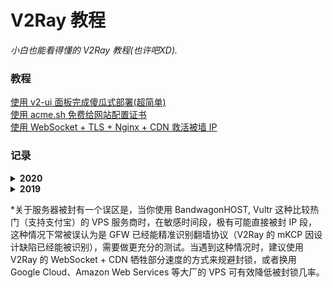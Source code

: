 # V2Ray 教程
<i>小白也能看得懂的 V2Ray 教程(也许吧XD).</i>

### 教程
<a href="https://github.com/justsweetpotato/v2ray_tutorial/blob/master/auto.md">使用 v2-ui 面板完成傻瓜式部署(超简单)</a><br>
<a href="https://github.com/justsweetpotato/V2Ray_Tutorial/blob/master/ssl.md">使用 acme.sh 免费给网站配置证书</a><br>
<a href="https://github.com/justsweetpotato/V2Ray_Tutorial/blob/master/Back.md">使用 WebSocket + TLS + Nginx + CDN 救活被墙 IP</a>

### 记录
<details>
  <summary><b>2020</b></summary>
  
  ##### 5月
  V2Ray mKCP 模式因设计缺陷被精准识别<br>
  
  ##### 4月
  <i>day20-day30</i><br>
  IP 解除封锁<br>
    
  ##### 2月
  <i>day1-?</i><br>
  封锁 IP，cloudflare CDN 被干扰 <b>敏感事件：2019-2020 新型冠状病毒疫情爆发</b><br>
</details>

<details>
  <summary><b>2019</b></summary>
  
  ##### 11 月
  <i>day21-day30</i><br> 
  有网友反映与国外 IP 非常规端口大流量通信即会被 TCP 阻断 2-10 分钟，循环往复，疑似 GFW 新型 TCP 阻断方式<br>
  使用 V2Ray 的 WebSocket + TLS / WebSocket + TLS + CDN 或 Trojan 均可应对此种封锁<br>
  WebSocket + TLS 在 GFW 看来与访问普通网站无异，建议根目录跑一个网站模板，使之更像一个普通网站<br>
  Trojan 相当于简化版的 V2Ray WebSocket 模式（配置更简单）<br>

  ##### 10 月
  <i>day21-day30</i><br> 
  四中全会召开期间出现干扰，速度大幅降低，之后恢复正常 <b>敏感事件：四中全会</b><br>
  <br>
  <i>day11-day20</i><br>
  IP 解除封锁<br>
  ##### 9 月
  <i>day21-day30</i><br>
  大面积封锁 IP, 多为热门 VPS 服务商网段 <b>敏感事件：国庆</b><br>
  ##### 8 月
  <i>day1-day10</i><br>
  IP 解除封锁<br>

  ##### 6 月
  <i>day1-day10</i><br>
  大面积封锁 IP, 多为热门 VPS 服务商网段 <b>敏感事件：六四 30 周年</b><br>
</details>

*关于服务器被封有一个误区是，当你使用 BandwagonHOST, Vultr 这种比较热门（支持支付宝）的 VPS 服务商时，在敏感时间段，极有可能直接被封 IP 段，这种情况下常被误认为是 GFW 已经能精准识别翻墙协议（V2Ray 的 mKCP 因设计缺陷已经能被识别），需要做更充分的测试。当遇到这种情况时，建议使用 V2Ray 的 WebSocket + CDN 牺牲部分速度的方式来规避封锁，或者换用 Google Cloud、Amazon Web Services 等大厂的 VPS 可有效降低被封锁几率。
